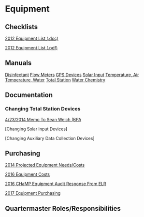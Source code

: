 # Equipment

## Checklists
[2012 Equipment List (.doc)](https://www.dropbox.com/s/h35gygpsct2h8nw/2012_EquipmentList.docx?dl=0)

[2012 Equipment List (.pdf)](https://www.dropbox.com/s/6mmm3vefjminzxf/2012_EquipmentList.pdf?dl=0)

## Manuals

[Disinfectant](https://www.dropbox.com/sh/6x5n7a681i9yhyx/AAD65vMzp3bi0cCkxqVev-mVa?dl=0)
[Flow Meters](https://www.dropbox.com/sh/949smxrn24pf14u/AACja9QnartGVPlIAdynoFqWa?dl=0)
[GPS Devices](https://www.dropbox.com/sh/wi5drb8pnoclefv/AABBdaWAmM-vCXmxMkbX6YJta?dl=0)
[Solar Input](https://www.dropbox.com/sh/ei9bnerc7ckzb94/AABuOQ6Bt8OZNWExWUoy3xuna?dl=0)
[Temperature, Air](https://www.dropbox.com/sh/pl91vm7sjy1uri8/AAA80qCg-KAeU54_ZoRqSLsEa?dl=0)
[Temperature, Water](https://www.dropbox.com/sh/2b5ta0ms41un9fw/AADtRo3HjyYFRRlvljY4jiW3a?dl=0)
[Total Station](https://www.dropbox.com/sh/15xe037p4vppba7/AACX61hw8PkGwZ1Eun9v3Ieya?dl=0)
[Water Chemistry](https://www.dropbox.com/sh/j91m8pgkc80ktyc/AADjr-VAjUv9by5cEcbnOhQla?dl=0)


## Documentation


### Changing Total Station Devices
[4/23/2014 Memo To Sean Welch (BPA](https://www.dropbox.com/s/363l1e6z19pu231/TS_230414_Memo.docx?dl=0)

[Changing Solar Input Devices]

[Changing Auxiliary Data Collection Devices]

## Purchasing
[2014 Projected Equipment Needs/Costs](https://www.dropbox.com/s/iz6z1clasa4ojnr/Projected_EquipmentNeedsList2014.xlsx?dl=0)

[2016 Equipment Costs](https://www.dropbox.com/s/xhjcgpo99691ezv/Copy%20of%20GovDocQM_Equipment16.xlsx?dl=0)

[2016 CHaMP Equipment Audit Response From ELR](https://www.dropbox.com/s/20c8vzta7x7xdr9/ELR%20CHaMP%20Gear%20Audit%20Response%20FY16.pdf?dl=0)

[2017 Equipment Purchasing](https://www.dropbox.com/s/3u3r9yfmgt01duh/EquipmentPurchasing2017.xlsx?dl=0)



## Quartermaster Roles/Responsibilities
